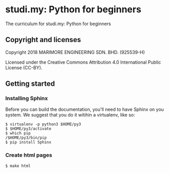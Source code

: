# studi.my: Python for beginners
The curriculum for studi.my: Python for beginners

## Copyright and licenses

Copyright 2018 MARIMORE ENGINEERING SDN. BHD. (925539-H)

Licensed under the Creative Commons Attribution 4.0 International Public License (CC-BY).

## Getting started

### Installing Sphinx

Before you can build the documentation, you'll need to have Sphinx on you
system. We suggest that you do it witihin a virtualenv, like so:
```
$ virtualenv -p python3 $HOME/py3
$ $HOME/py3/activate
$ which pip
/$HOME/py3/bin/pip
$ pip install Sphinx
```

### Create html pages

```
$ make html
```
